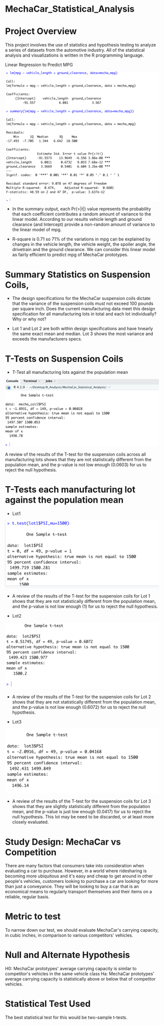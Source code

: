 # MechaCar_Statistical_Analysis

# Project Overview

This project involves the use of statistics and hypothesis testing to analyze a series of datasets from the automotive industry.
All of the statistical analysis and visualizations is written in the R programming language.


Linear Regression to Predict MPG

![alt text](https://github.com/ali8261/MechaCar_Statistical_Analysis/blob/main/Images/Perform%20linear%20regression.png)


* In the summary output, each Pr(>|t|) value represents the probability that each coefficient contributes a random amount of variance to the linear model. According to our results vehicle length and ground clearance (and Intercept) provide a non-random amount of variance to the linear model of mpg.

* R-square is 0.71 so 71% of the variations in mpg can be explained by changes in the vehicle length, the vehicle weight, the spoiler angle, the drivetrain and the ground clearance. We can consider this linear model as fairly efficient to predict mpg of MechaCar prototypes.

# Summary Statistics on Suspension Coils,

* The design specifications for the MechaCar suspension coils dictate that the variance of the suspension coils must not exceed 100 pounds per square inch. Does the current manufacturing data meet this design specification for all manufacturing lots in total and each lot individually? Why or why not?

* Lot 1 and Lot 2 are both within design specifications and have hnearly the same exact mean and median. Lot 3 shows the most variance and exceeds the manufacturers specs.

# T-Tests on Suspension Coils

* T-Test all manufacturing lots against the population mean

![alt text](https://github.com/ali8261/MechaCar_Statistical_Analysis/blob/main/Images/T_test.png)

A review of the results of the T-test for the suspension coils across all manufacturing lots shows that they are not statistically different from the population mean, and the p-value is not low enough (0.0603) for us to reject the null hypothesis. 

# T-Tests each manufacturing lot against the population mean

* Lot1

![alt text](https://github.com/ali8261/MechaCar_Statistical_Analysis/blob/main/Images/Lot1.png)

* A review of the results of the T-test for the suspension coils for Lot 1 shows that they are not statistically different from the population mean, and the p-value is not low enough (1) for us to reject the null hypothesis. 


* Lot2

![alt text](https://github.com/ali8261/MechaCar_Statistical_Analysis/blob/main/Images/Lot2.png)

* A review of the results of the T-test for the suspension coils for Lot 2 shows that they are not statistically different from the population mean, and the p-value is not low enough (0.6072) for us to reject the null hypothesis. 

* Lot3

![alt text](https://github.com/ali8261/MechaCar_Statistical_Analysis/blob/main/Images/Lot3.png)

* A review of the results of the T-test for the suspension coils for Lot 3 shows that they are slightly statistically different from the population mean, and the p-value is just low enough (0.0417) for us to reject the null hypothesis. This lot may be need to be discarded, or at least more closely evaluated.

# Study Design: MechaCar vs Competition

There are many factors that consumers take into consideration when evaluating a car to purchase. However, in a world where ridesharing is becoming more ubiquitous and it's easy and cheap to get around in other people's vehicles, customers looking to purchase a car are looking for more than just a conveyance. They will be looking to buy a car that is an economical means to regularly transport themselves and their items on a reliable, regular basis.

# Metric to test

To narrow down our test, we should evaluate MechaCar's carrying capacity, in cubic inches, in comparison to various competitors' vehicles.

# Null and Alternate Hypothesis

H0: MechaCar prototypes' average carrying capacity is similar to competitor's vehicles in the same vehicle class Ha: MechaCar prototypes' average carrying capacity is statistically above or below that of competitor vehicles.

# Statistical Test Used

The best statistical test for this would be two-sample t-tests.


